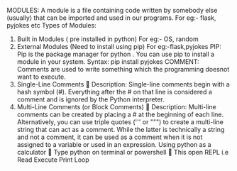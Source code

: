 MODULES:
A module is a file containing code written by somebody else (usually) that can be imported 
and used in our programs.
For eg:- flask, pyjokes etc
Types of Modules:
1. Built in Modules ( pre installed in python)
 For eg:- OS, random 
2. External Modules (Need to install using pip)
 For eg:-flask,pyjokes
PIP:
Pip is the package manager for python . You can use pip to install a module in your system.
 Syntax: pip install pyjokes
COMMENT:
Comments are used to write something which the programming doesnot want to execute.
1. Single-Line Comments
 Description: Single-line comments begin with a hash symbol (#). Everything after the #
on that line is considered a comment and is ignored by the Python interpreter.
2. Multi-Line Comments (or Block Comments)
 Description: Multi-line comments can be created by placing a # at the beginning of each 
line. Alternatively, you can use triple quotes (''' or """) to create a multi-line string that 
can act as a comment. While the latter is technically a string and not a comment, it can be 
used as a comment when it is not assigned to a variable or used in an expression.
Using python as a calculator
 Type python on terminal or powershell
 This open REPL i.e Read Execute Print Loop
